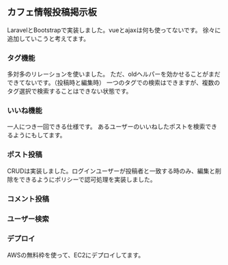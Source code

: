 ## カフェ情報投稿掲示板
LaravelとBootstrapで実装しました。vueとajaxは何も使ってないです。
徐々に追加していこうと考えてます。

### タグ機能
多対多のリレーションを使いました。
ただ、oldヘルパーを効かせることがまだできてないです。（投稿時と編集時）
一つのタグでの検索はできますが、複数のタグ選択で検索することはできない状態です。

### いいね機能
一人につき一回できる仕様です。
あるユーザーのいいねしたポストを検索できるようにもしてます。

### ポスト投稿
CRUDは実装しました。ログインユーザーが投稿者と一致する時のみ、編集と削除をできるようにポリシーで認可処理を実装しました。

### コメント投稿

### ユーザー検索

### デプロイ
AWSの無料枠を使って、EC2にデプロイしてます。
